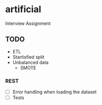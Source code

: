 # artificial
Interview Assignment

## TODO
* ETL
* Startisfied split
* Unbalanced data
  * SMOTE


### REST
- [ ] Error handling when loading the dataset
- [ ] Tests
